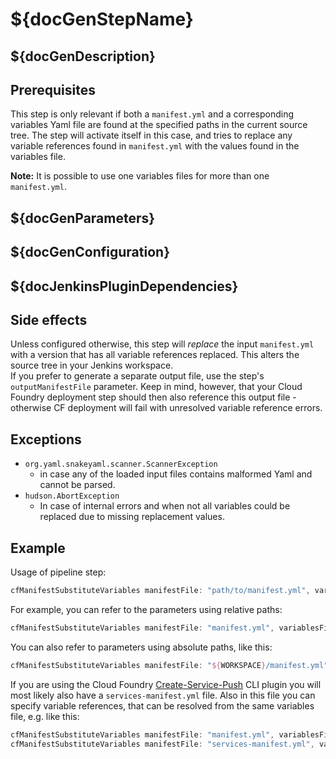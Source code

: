 # ${docGenStepName}

## ${docGenDescription}

## Prerequisites

This step is only relevant if both a `manifest.yml` and a corresponding variables Yaml file are found at the specified paths in the current source tree.
The step will activate itself in this case, and tries to replace any variable references found in `manifest.yml` with the values found in the variables file.

**Note:** It is possible to use one variables files for more than one `manifest.yml`. 

## ${docGenParameters}

## ${docGenConfiguration}

## ${docJenkinsPluginDependencies}

## Side effects

Unless configured otherwise, this step will *replace* the input `manifest.yml` with a version that has all variable references replaced. This alters the source tree in your Jenkins workspace.  
If you prefer to generate a separate output file, use the step's `outputManifestFile` parameter. Keep in mind, however, that your Cloud Foundry deployment step should then also reference this output file - otherwise CF deployment will fail with unresolved variable reference errors.

## Exceptions

* `org.yaml.snakeyaml.scanner.ScannerException`
  * in case any of the loaded input files contains malformed Yaml and cannot be parsed.
* `hudson.AbortException`
  * In case of internal errors and when not all variables could be replaced due to missing replacement values.

## Example

Usage of pipeline step:

```groovy
cfManifestSubstituteVariables manifestFile: "path/to/manifest.yml", variablesFile:"path/to/manifest-variables.yml", script: this
```

For example, you can refer to the parameters using relative paths:

```groovy
cfManifestSubstituteVariables manifestFile: "manifest.yml", variablesFile:"manifest-variables.yml", script: this
```

You can also refer to parameters using absolute paths, like this:

```groovy
cfManifestSubstituteVariables manifestFile: "${WORKSPACE}/manifest.yml", variablesFile:"${WORKSPACE}/manifest-variables.yml", script: this
```

If you are using the Cloud Foundry [Create-Service-Push](https://github.com/dawu415/CF-CLI-Create-Service-Push-Plugin) CLI plugin you will most likely also have a `services-manifest.yml` file. 
Also in this file you can specify variable references, that can be resolved from the same variables file, e.g. like this:

```groovy
cfManifestSubstituteVariables manifestFile: "manifest.yml", variablesFile:"manifest-variables.yml", script: this // resolve variables in manifest.yml
cfManifestSubstituteVariables manifestFile: "services-manifest.yml", variablesFile:"manifest-variables.yml", script: this // resolve variables in services-manifest.yml from same file.
```
